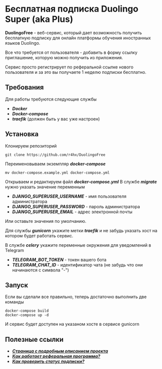 # Бесплатная подписка Duolingo Super (aka Plus)

**DuolingoFree** - веб-сервис, который дает возможность получить бесплатную подписку для онлайн платформы обучения иностранных языков Duolingo.

Все что требуется от пользователя - добавить в форму ссылку приглашение, которую можно получить из приложения.

Сервис просто регистрирует по реферальной ссылке нового пользователя и за это вы получаете 1 неделю подписки бесплатно.



## Требования

Для работы требуются следующие службы

- ***Docker***
- ***Docker-compose***
- ***traefik*** (должен быть у вас уже настроен)

## Установка

Клонируем репозиторий

```shell
git clone https://github.com/r4hx/DuolingoFree
```

Переименовываем экземпляр ***docker-compose***

```shell
mv docker-compose.example.yml docker-compose.yml
```

Открываем и редактируем файл ***docker-compose.yml***
В службе ***migrate*** нужно указать значение переменным

- ***DJANGO_SUPERUSER_USERNAME*** - имя пользователя администратора
- ***DJANGO_SUPERUSER_PASSWORD*** - пароль администратора
- ***DJANGO_SUPERUSER_EMAIL*** - адрес электронной почты

Или оставьте значения по умолчанию.

Для службы ***gunicorn*** укажите метки ***traefik*** и не забудь указать хост на котором будет работать сервис.

В службе ***celery*** укажите переменные окружения для уведомлений в Telegram

- ***TELEGRAM_BOT_TOKEN*** - токен вашего бота
- ***TELEGRAM_CHAT_ID*** - идентификатор чата (не забудь что они начинаются с символа "-")

## Запуск

Если вы сделали все правильно, теперь достаточно выполнить две команды

```shell
docker-compose build
docker-compose up -d
```

И сервис будет доступен на указаном хосте в сервисе gunicorn

## Полезные ссылки

- [***Страница с подробным описанием проекта***](https://egorovegor.ru/duolingo-plus/)
- [***Как работает реферальная программа?***](https://support.duolingo.com/hc/ru/articles/4404225309581-How-does-the-referral-program-work-)
- [***Как проверить статус подписки?***](https://support.duolingo.com/hc/ru/articles/4404225723021-Как-проверить-статус-подписки-)
